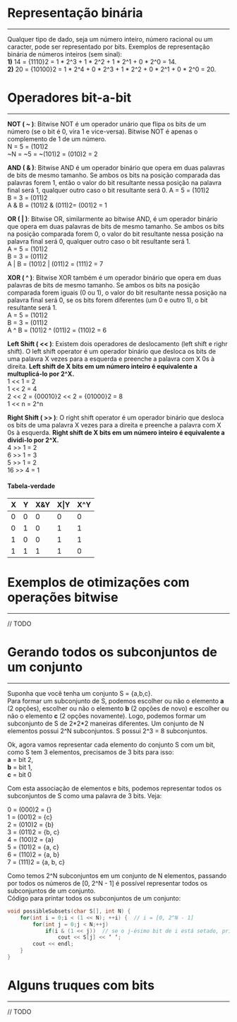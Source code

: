 # Representação binária
-----------------------
Qualquer tipo de dado, seja um número inteiro, número racional ou um caracter, pode ser representado por bits.
Exemplos de representação binária de números inteiros (sem sinal):  
**1)** 14 = {1110}2 = 1 * 2^3 + 1 * 2^2 + 1 * 2^1 + 0 * 2^0 = 14.  
**2)** 20 = {10100}2 = 1 * 2^4 + 0 * 2^3 + 1 * 2^2 + 0 * 2^1 + 0 * 2^0 = 20.  

# Operadores bit-a-bit
----------------------
**NOT ( ~ )**: Bitwise NOT é um operador unário que flipa os bits de um número (se o bit é 0, vira 1 e vice-versa). Bitwise NOT é apenas o complemento de 1 de um número.  
N = 5 = (101)2  
~N = ~5 = ~(101)2 = (010)2 = 2  

**AND ( & )**: Bitwise AND é um operador binário que opera em duas palavras de bits de mesmo tamanho. Se ambos os bits na posição comparada das palavras forem 1, então o valor do bit resultante nessa posição na palavra final será 1, qualquer outro caso o bit resultante será 0.
A = 5 = (101)2  
B = 3 = (011)2  
A & B = (101)2 & (011)2= (001)2 = 1  

**OR ( | )**: Bitwise OR, similarmente ao bitwise AND, é um operador binário que opera em duas palavras de bits de mesmo tamanho. Se ambos os bits na posição comparada forem 0, o valor do bit resultante nessa posição na palavra final será 0, qualquer outro caso o bit resultante será 1.  
A = 5 = (101)2  
B = 3 = (011)2  
A | B = (101)2 | (011)2 = (111)2 = 7  

**XOR ( ^ )**: Bitwise XOR também é um operador binário que opera em duas palavras de bits de mesmo tamanho. Se ambos os bits na posição comparada forem iguais (0 ou 1), o valor do bit resultante nessa posição na palavra final será 0, se os bits forem diferentes (um 0 e outro 1), o bit resultante será 1.  
A = 5 = (101)2  
B = 3 = (011)2  
A ^ B = (101)2 ^ (011)2 = (110)2 = 6  

**Left Shift ( << )**: Existem dois operadores de deslocamento (left shift e righr shift). O left shift operator é um operador binário que desloca os bits de uma palavra X vezes para a esquerda e preenche a palavra com X 0s à direita. **Left shift de X bits em um número inteiro é equivalente a multuplicá-lo por 2^X.**  
1 << 1 = 2  
1 << 2 = 4  
2 << 2 = {00010}2 << 2 = {01000}2 = 8  
1 << n = 2^n

**Right Shift ( >> )**: O right shift operator é um operador binário que desloca os bits de uma palavra X vezes para a direita e preenche a palavra com X 0s à esquerda. **Right shift de X bits em um número inteiro é equivalente a dividi-lo por 2^X.**  
4 >> 1 = 2  
6 >> 1 = 3  
5 >> 1 = 2  
16 >> 4 = 1  

#### Tabela-verdade
| X | Y | X&Y | X\|Y | X^Y |
|---|---|-----|-----|-----|
| 0 | 0 |  0  |  0  |  0  |
| 0 | 1 |  0  |  1  |  1  |
| 1 | 0 |  0  |  1  |  1  |
| 1 | 1 |  1  |  1  |  0  |

# Exemplos de otimizações com operações bitwise
-----------------------------------------------
// TODO

# Gerando todos os subconjuntos de um conjunto
----------------------------------------------
Suponha que você tenha um conjunto S = {a,b,c}.  
Para formar um subconjunto de S, podemos escolher ou não o elemento **a** (2 opções), escolher ou não o elemento **b** (2 opções de novo) e escolher ou não o elemento **c** (2 opções novamente). Logo, podemos formar um subconjunto de S de 2\*2\*2 maneiras diferentes. 
Um conjunto de N elementos possui 2^N subconjuntos. S possui 2^3 = 8 subconjuntos.

Ok, agora vamos representar cada elemento do conjunto S com um bit, como S tem 3 elementos, precisamos de 3 bits para isso:  
**a** = bit 2,  
**b** = bit 1,  
**c** = bit 0  

Com esta associação de elementos e bits, podemos representar todos os subconjuntos de S como uma palavra de 3 bits. Veja:

0 = (000)2 = {}  
1 = (001)2 = {c}  
2 = (010)2 = {b}  
3 = (011)2 = {b, c}  
4 = (100)2 = {a}  
5 = (101)2 = {a, c}  
6 = (110)2 = {a, b}  
7 = (111)2 = {a, b, c}  

Como temos 2^N subconjuntos em um conjunto de N elementos, passando por todos os números de [0, 2^N - 1] é possível representar todos os subconjuntos de um conjunto.  
Código para printar todos os subconjuntos de um conjunto:

```cpp
void possibleSubsets(char S[], int N) {
    for(int i = 0;i < (1 << N); ++i) {  // i = [0, 2^N - 1]
        for(int j = 0;j < N;++j)
            if(i & (1 << j))  // se o j-ésimo bit de i está setado, printamos S[j]
                cout << S[j] << ‘ ‘;
        cout << endl;
    }
}
```

# Alguns truques com bits
-------------------------
// TODO
